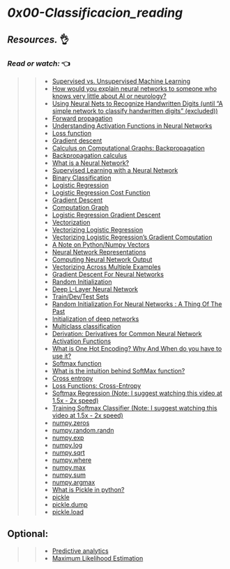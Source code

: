 # *_0x00-Classificacion_reading_*
 
## **_Resources._** 👌 

 

### **_Read or watch:_**  👈


>> * [Supervised vs. Unsupervised Machine Learning](https://intranet.hbtn.io/rltoken/whlDV96hMe-VNcRYY76ehg)
>> * [How would you explain neural networks to someone who knows very little about AI or neurology?](https://intranet.hbtn.io/rltoken/k2JuAlP46-krmBP1dO-NZg)
>> * [Using Neural Nets to Recognize Handwritten Digits (until “A simple network to classify handwritten digits” (excluded))](https://intranet.hbtn.io/rltoken/6j-ZivJ8wx6qC13Xg0zflQ)
>> * [Forward propagation](https://intranet.hbtn.io/rltoken/2Q7ttO7cQiq1Drj4sKQGhQ) 
>> * [Understanding Activation Functions in Neural Networks](https://intranet.hbtn.io/rltoken/5Yi6VWOQX0jBirhK_i708g)
>> * [Loss function](https://intranet.hbtn.io/rltoken/gzibnKo7798ukX1wS3NUtA)
>> * [Gradient descent](https://intranet.hbtn.io/rltoken/UZVWrlJwwfKyv6JG9uGszQ)
>> * [Calculus on Computational Graphs: Backpropagation](https://intranet.hbtn.io/rltoken/3BzcK6wzJcfSVIbz1ZerIg)
>> * [Backpropagation calculus](https://intranet.hbtn.io/rltoken/DnOXyoo3OkIm7MJnQSqv5w)
>> * [What is a Neural Network?](https://intranet.hbtn.io/rltoken/SuksxH8P0KhveuNEC_43CA)
>> * [Supervised Learning with a Neural Network](https://intranet.hbtn.io/rltoken/jrQgoudqB_uAd69c3TO3yA)
>> * [Binary Classification](https://intranet.hbtn.io/rltoken/nN5PYp8i70yngaCoZTSrTA)
>> * [Logistic Regression](https://intranet.hbtn.io/rltoken/waE8cIu-BGFAeJougR04uw)
>> * [Logistic Regression Cost Function](https://intranet.hbtn.io/rltoken/Srs2uYYNMNA-9thXL9TNpA)
>> * [Gradient Descent](https://intranet.hbtn.io/rltoken/h4Szd9aQCp201tZeYRLQHg)
>> * [Computation Graph](https://intranet.hbtn.io/rltoken/y3PkN8gn33VjhbIXojLvHQ)
>> * [Logistic Regression Gradient Descent](https://intranet.hbtn.io/rltoken/Srs2uYYNMNA-9thXL9TNpA)
>> * [Vectorization](https://intranet.hbtn.io/rltoken/psZ-kqTjDlDCVAf3ua_6qg)
>> * [Vectorizing Logistic Regression](https://intranet.hbtn.io/rltoken/EJ5bu6osyBVJAKCu-HzEeA)
>> * [Vectorizing Logistic Regression’s Gradient Computation](https://intranet.hbtn.io/rltoken/dGwOZ5SvxgghVZIukqPc3g)
>> * [A Note on Python/Numpy Vectors](https://intranet.hbtn.io/rltoken/8qBul-vArBXtWcAfxa7aQQ)
>> * [Neural Network Representations](https://intranet.hbtn.io/rltoken/2riBAZWmMplTGs08TVOZuw)
>> * [Computing Neural Network Output](https://intranet.hbtn.io/rltoken/2OG2g3NaO7D_r5n2HynstA)
>> * [Vectorizing Across Multiple Examples](https://intranet.hbtn.io/rltoken/dkgH2uX-YH5oA3GRq1Ay_g)
>> * [Gradient Descent For Neural Networks](https://intranet.hbtn.io/rltoken/WR_PfB_1dONeeC6apBcBYg)
>> * [Random Initialization](https://intranet.hbtn.io/rltoken/uRfG3kzd0sOSJwyETC0ptg)
>> * [Deep L-Layer Neural Network](https://intranet.hbtn.io/rltoken/VBO1KLYYgldQ6hlxMnkOYg)
>> * [Train/Dev/Test Sets](https://intranet.hbtn.io/rltoken/70_WuSBdyelohFDoFq7nQw)
>> * [Random Initialization For Neural Networks : A Thing Of The Past](https://intranet.hbtn.io/rltoken/uRfG3kzd0sOSJwyETC0ptg)
>> * [Initialization of deep networks](https://intranet.hbtn.io/rltoken/crA7-6iDCb5b4QegEYD1TQ)
>> * [Multiclass classification](https://intranet.hbtn.io/rltoken/3BhSOEbuLTZvnWWBJY7NQg)
>> * [Derivation: Derivatives for Common Neural Network Activation Functions](https://intranet.hbtn.io/rltoken/CdMpIN7NoR--8Zib_CIATQ)
>> * [What is One Hot Encoding? Why And When do you have to use it?](https://intranet.hbtn.io/rltoken/Q4NZaiQeogq14DfghI2PWA)
>> * [Softmax function](https://intranet.hbtn.io/rltoken/vTrn0XcEEXjcMUdg9XpOcw)
>> * [What is the intuition behind SoftMax function?](https://intranet.hbtn.io/rltoken/8tOqa53iBuU9SPY2ZwHjlw)
>> * [Cross entropy](https://intranet.hbtn.io/rltoken/085Iywv0kAYs_y-PH9Gjnw)
>> * [Loss Functions: Cross-Entropy](https://intranet.hbtn.io/rltoken/tC3Dke2C_bfBL9VFmynL9g)
>> * [Softmax Regression (Note: I suggest watching this video at 1.5x - 2x speed)](https://intranet.hbtn.io/rltoken/fPWVRcSRMtRT3fAi6RaEiA)
>> * [Training Softmax Classifier (Note: I suggest watching this video at 1.5x - 2x speed)](https://intranet.hbtn.io/rltoken/jwuDB4CkGhhvTpaajqLDLg)
>> * [numpy.zeros](https://intranet.hbtn.io/rltoken/DR95pPW4b47XxmtkCfIi_Q)
>> * [numpy.random.randn](https://intranet.hbtn.io/rltoken/hLRzcuKxQcBQG4-4fN0W-A)
>> * [numpy.exp](https://intranet.hbtn.io/rltoken/CVq01CvO9oegneJEp03KfQ)
>> * [numpy.log](https://intranet.hbtn.io/rltoken/IFRIQ6ESD-h8AbEyc-y7qQ)
>> * [numpy.sqrt](https://intranet.hbtn.io/rltoken/ddwQ4MRDNDHwufPKg8ryXg)
>> * [numpy.where](https://intranet.hbtn.io/rltoken/D4NvXRLAw-Pw4qZdl4OCaw)
>> * [numpy.max](https://intranet.hbtn.io/rltoken/7mn6Cj2CsFlzW47gYb_izA)
>> * [numpy.sum](https://intranet.hbtn.io/rltoken/CR9rEhLsZ58rYeoGTOgwlw)
>> * [numpy.argmax](https://intranet.hbtn.io/rltoken/qmO5k8-0WuiWR93caVAssg)
>> * [What is Pickle in python?](https://intranet.hbtn.io/rltoken/qJ1pYmr1CigsDGjg1t3GfA)
>> * [pickle](https://intranet.hbtn.io/rltoken/RBuvYjo1ythDCNQQ96t22A)
>> * [pickle.dump](https://intranet.hbtn.io/rltoken/f_mi5gqwFCUGymsvJphGHw)
>> * [pickle.load](https://intranet.hbtn.io/rltoken/E0yDZL_JuPk7Qf-wnBXnNQ)

## Optional:

>> * [Predictive analytics](https://intranet.hbtn.io/rltoken/CGcVbcHRyQETvEARr4gckA)
>> * [Maximum Likelihood Estimation](https://intranet.hbtn.io/rltoken/noNNrTAnO0HlbLd-XNnGJw)

